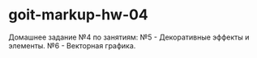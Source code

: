 # goit-markup-hw-04
Домашнее задание №4
по занятиям:
№5 - Декоративные эффекты и элементы.
№6 - Векторная графика.
